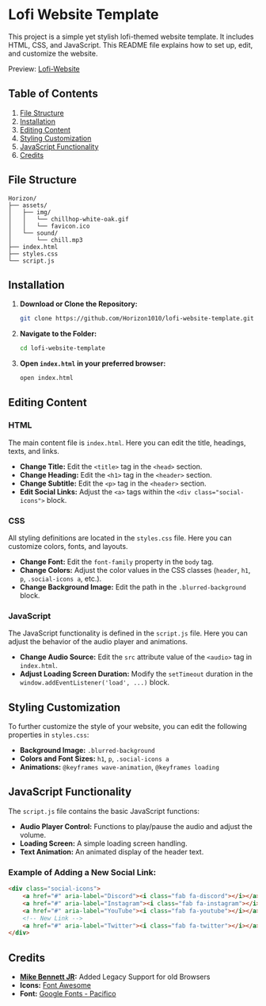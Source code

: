 
# Lofi Website Template

This project is a simple yet stylish lofi-themed website template. It includes HTML, CSS, and JavaScript. This README file explains how to set up, edit, and customize the website.

Preview: [Lofi-Website](https://hori-home.vercel.app/)

## Table of Contents

1. [File Structure](#file-structure)
2. [Installation](#installation)
3. [Editing Content](#editing-content)
4. [Styling Customization](#styling-customization)
5. [JavaScript Functionality](#javascript-functionality)
6. [Credits](#credits)

## File Structure

```
Horizon/
├── assets/
│   ├── img/
│   │   └── chillhop-white-oak.gif
│   │   └── favicon.ico
│   └── sound/
│       └── chill.mp3
├── index.html
├── styles.css
└── script.js
```

## Installation

1. **Download or Clone the Repository:**

   ```sh
   git clone https://github.com/Horizon1010/lofi-website-template.git
   ```

2. **Navigate to the Folder:**

   ```sh
   cd lofi-website-template
   ```

3. **Open `index.html` in your preferred browser:**

   ```sh
   open index.html
   ```

## Editing Content

### HTML

The main content file is `index.html`. Here you can edit the title, headings, texts, and links.

- **Change Title:** Edit the `<title>` tag in the `<head>` section.
- **Change Heading:** Edit the `<h1>` tag in the `<header>` section.
- **Change Subtitle:** Edit the `<p>` tag in the `<header>` section.
- **Edit Social Links:** Adjust the `<a>` tags within the `<div class="social-icons">` block.

### CSS

All styling definitions are located in the `styles.css` file. Here you can customize colors, fonts, and layouts.

- **Change Font:** Edit the `font-family` property in the `body` tag.
- **Change Colors:** Adjust the color values in the CSS classes (`header`, `h1`, `p`, `.social-icons a`, etc.).
- **Change Background Image:** Edit the path in the `.blurred-background` block.

### JavaScript

The JavaScript functionality is defined in the `script.js` file. Here you can adjust the behavior of the audio player and animations.

- **Change Audio Source:** Edit the `src` attribute value of the `<audio>` tag in `index.html`.
- **Adjust Loading Screen Duration:** Modify the `setTimeout` duration in the `window.addEventListener('load', ...)` block.

## Styling Customization

To further customize the style of your website, you can edit the following properties in `styles.css`:

- **Background Image:** `.blurred-background`
- **Colors and Font Sizes:** `h1`, `p`, `.social-icons a`
- **Animations:** `@keyframes wave-animation`, `@keyframes loading`

## JavaScript Functionality

The `script.js` file contains the basic JavaScript functions:

- **Audio Player Control:** Functions to play/pause the audio and adjust the volume.
- **Loading Screen:** A simple loading screen handling.
- **Text Animation:** An animated display of the header text.

### Example of Adding a New Social Link:

```html
<div class="social-icons">
    <a href="#" aria-label="Discord"><i class="fab fa-discord"></i></a>
    <a href="#" aria-label="Instagram"><i class="fab fa-instagram"></i></a>
    <a href="#" aria-label="YouTube"><i class="fab fa-youtube"></i></a>
    <!-- New Link -->
    <a href="#" aria-label="Twitter"><i class="fab fa-twitter"></i></a>
</div>
```

## Credits

- **[Mike Bennett JR](https://github.com/Mike782):** Added Legacy Support for old Browsers
- **Icons:** [Font Awesome](https://fontawesome.com)
- **Font:** [Google Fonts - Pacifico](https://fonts.google.com/specimen/Pacifico)
